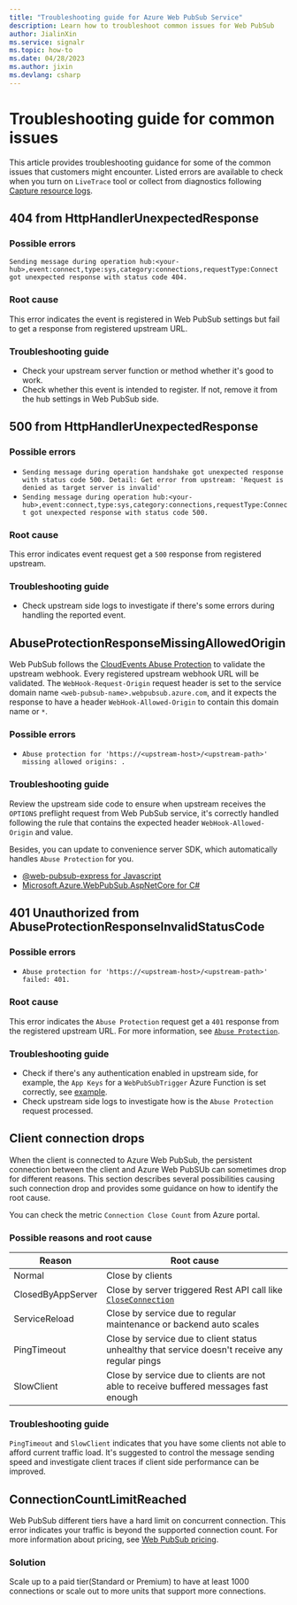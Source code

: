 ```yaml
---
title: "Troubleshooting guide for Azure Web PubSub Service"
description: Learn how to troubleshoot common issues for Web PubSub
author: JialinXin
ms.service: signalr
ms.topic: how-to
ms.date: 04/28/2023
ms.author: jixin
ms.devlang: csharp
---
```


# Troubleshooting guide for common issues

This article provides troubleshooting guidance for some of the common issues that customers might encounter. Listed errors are available to check when you turn on `LiveTrace` tool or collect from diagnostics following [Capture resource logs](./howto-troubleshoot-resource-logs).

## 404 from HttpHandlerUnexpectedResponse

### Possible errors

`Sending message during operation hub:<your-hub>,event:connect,type:sys,category:connections,requestType:Connect got unexpected response with status code 404.`

### Root cause

This error indicates the event is registered in Web PubSub settings but fail to get a response from registered upstream URL.

### Troubleshooting guide

- Check your upstream server function or method whether it's good to work.
- Check whether this event is intended to register. If not, remove it from the hub settings in Web PubSub side. 

## 500 from HttpHandlerUnexpectedResponse

### Possible errors

- `Sending message during operation handshake got unexpected response with status code 500. Detail: Get error from upstream: 'Request is denied as target server is invalid'`
- `Sending message during operation hub:<your-hub>,event:connect,type:sys,category:connections,requestType:Connect got unexpected response with status code 500.`

### Root cause

This error indicates event request get a `500` response from registered upstream.

### Troubleshooting guide

- Check upstream side logs to investigate if there's some errors during handling the reported event.

## AbuseProtectionResponseMissingAllowedOrigin

Web PubSub follows the [CloudEvents Abuse Protection](https://github.com/cloudevents/spec/blob/v1.0/http-webhook.md#4-abuse-protection) to validate the upstream webhook. Every registered upstream webhook URL will be validated. The `WebHook-Request-Origin` request header is set to the service domain name `<web-pubsub-name>.webpubsub.azure.com`, and it expects the response to have a header `WebHook-Allowed-Origin` to contain this domain name or `*`. 

### Possible errors

- `Abuse protection for 'https://<upstream-host>/<upstream-path>' missing allowed origins: .`

### Troubleshooting guide

Review the upstream side code to ensure when upstream receives the `OPTIONS` preflight request from Web PubSub service, it's correctly handled following the rule that contains the expected header `WebHook-Allowed-Origin` and value.

Besides, you can update to convenience server SDK, which automatically handles `Abuse Protection` for you.

- [@web-pubsub-express for Javascript ](https://www.npmjs.com/package/@azure/web-pubsub-express)
- [Microsoft.Azure.WebPubSub.AspNetCore for C#](https://www.nuget.org/packages/Microsoft.Azure.WebPubSub.AspNetCore)

## 401 Unauthorized from AbuseProtectionResponseInvalidStatusCode

### Possible errors

- `Abuse protection for 'https://<upstream-host>/<upstream-path>' failed: 401.`

### Root cause

This error indicates the `Abuse Protection` request get a `401` response from the registered upstream URL. For more information, see [`Abuse Protection`](./howto-develop-eventhandler#upstream-and-validation).

### Troubleshooting guide

- Check if there's any authentication enabled in upstream side, for example, the `App Keys` for a `WebPubSubTrigger` Azure Function is set correctly, see [example](./quickstart-serverless?#configure-the-web-pubsub-service-event-handler).
- Check upstream side logs to investigate how is the `Abuse Protection` request processed.

## Client connection drops

When the client is connected to Azure Web PubSub, the persistent connection between the client and Azure Web PubSUb can sometimes drop for different reasons. This section describes several possibilities causing such connection drop and provides some guidance on how to identify the root cause. 

You can check the metric `Connection Close Count` from Azure portal.

### Possible reasons and root cause

| Reason | Root cause |
|--|--|
| Normal | Close by clients |
| ClosedByAppServer | Close by server triggered Rest API call like [`CloseConnection`](/rest/api/webpubsub/dataplane/web-pub-sub/close-connection?tabs=HTTP) |
| ServiceReload | Close by service due to regular maintenance or backend auto scales |
| PingTimeout | Close by service due to client status unhealthy that service doesn't receive any regular pings |
| SlowClient | Close by service due to clients are not able to receive buffered messages fast enough |

### Troubleshooting guide

`PingTimeout` and `SlowClient` indicates that you have some clients not able to afford current traffic load. It's suggested to control the message sending speed and investigate client traces if client side performance can be improved.

## ConnectionCountLimitReached

Web PubSub different tiers have a hard limit on concurrent connection. This error indicates your traffic is beyond the supported connection count. For more information about pricing, see [Web PubSub pricing](https://azure.microsoft.com/pricing/details/web-pubsub/).

### Solution

Scale up to a paid tier(Standard or Premium) to have at least 1000 connections or scale out to more units that support more connections.

